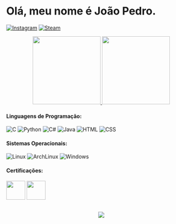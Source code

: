 # Olá, meu nome é João Pedro.
[![Instagram](	https://img.shields.io/badge/Instagram-151515?style=for-the-badge&logo=instagram&logoColor=white)](https://instagram.com/jpsesh)
[![Steam](	https://img.shields.io/badge/Steam-151515?style=for-the-badge&logo=steam&logoColor=white)](https://steamcommunity.com/id/hagsir/)

<div align="center">
	<a href="https://beacons.ai/joaoprbrasil">
	  <img height=180em" src="https://github-readme-stats-sigma-five.vercel.app/api/top-langs/?username=joaoprbrasil&layout=compact&langs_count=16&theme=dark"/> 
	<a>
      	  <img height="180em" src="https://github-readme-stats-sigma-five.vercel.app/api?username=joaoprbrasil&show_icons=true&theme=dark&include_all_commits=true&count_private=true&layout=compact"/>
    	</a>
</div>


#### Linguagens de Programação:
![C](https://img.shields.io/badge/C-0b5e9f?style=for-the-badge&logo=C&logoColor=white)
![Python](https://img.shields.io/badge/Python-1f1f1f?style=for-the-badge&logo=python&logoColor=blue) 
![C#](https://img.shields.io/badge/C%23-6c287e?style=for-the-badge&logo=csharp&logoColor=white)
![Java](https://img.shields.io/badge/Java-ad181e?style=for-the-badge&logo=Java&logoColor=white)
![HTML](https://img.shields.io/badge/HTML5-E34F26?style=for-the-badge&logo=html5&logoColor=white) 
![CSS](https://img.shields.io/badge/CSS3-1572B6?style=for-the-badge&logo=css3&logoColor=white) 


#### Sistemas Operacionais:
![Linux](https://img.shields.io/badge/Linux-000000?style=for-the-badge&logo=linux&logoColor=white)
![ArchLinux](https://img.shields.io/badge/ArchLinux-000000?style=for-the-badge&logo=archlinux&logoColor=54fcfc)
![Windows](https://img.shields.io/badge/Windows-000000?style=for-the-badge&logo=windows&logoColor=white)



#### Certificações:
[<img src="https://hermes.dio.me/tracks/a736ef42-0d2f-4079-adb4-25c55c85ba2b.png" height="50"></a>](https://hermes.dio.me/certificates/CW66BEAA.pdf)
[<img src="https://hermes.dio.me/tracks/4deb40de-7fb6-4229-a6a5-97185381d577.png" height="50"></a>](https://hermes.dio.me/certificates/DSQKKIDL.pdf)
		
## 

<div align="center">
 <img src="https://github.com/hagsir/hagsir/assets/83050781/de088324-0ef7-4351-af80-77c92ffe7225"/>
</div>
